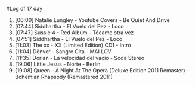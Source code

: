 #Log of 17 day

1. [00:00] Natalie Lungley - Youtube Covers - Be Quiet And Drive
1. [07:44] Siddhartha - El Vuelo del Pez - Loco
1. [07:47] Sussie 4 - Red Album - Tócame otra vez
1. [07:51] Siddhartha - El Vuelo del Pez - Loco
1. [11:03] The xx - XX (Limited Edition) CD1 - Intro
1. [11:04] Dënver - Sangre Cita - MAI LOV
1. [11:35] Dorian - La velocidad del vacío - Soda Stereo
1. [19:06] Little Jesus - Norte - Berlín
1. [19:08] Queen - A Night At The Opera (Deluxe Edition 2011 Remaster) - Bohemian Rhapsody (Remastered 2011)
